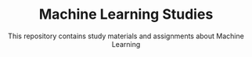 
<h1 align="center">Machine Learning Studies</h1>

<p align="center">This repository contains study materials and assignments about Machine Learning</p>